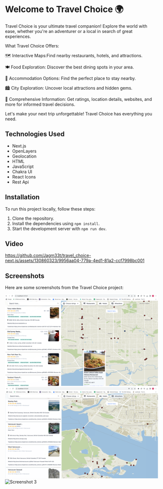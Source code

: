 
# Welcome to Travel Choice 🌍
Travel Choice is your ultimate travel companion! Explore the world with ease, whether you're an adventurer or a local in search of great experiences.

What Travel Choice Offers:

🗺️ Interactive Maps:Find nearby restaurants, hotels, and attractions.

🍽️ Food Exploration: Discover the best dining spots in your area.

🏨 Accommodation Options: Find the perfect place to stay nearby.

🏙️ City Exploration: Uncover local attractions and hidden gems.

🌟 Comprehensive Information: Get ratings, location details, websites, and more for informed travel decisions.

Let's make your next trip unforgettable! Travel Choice has everything you need.

## Technologies Used

- Next.js
- OpenLayers
- Geolocation
- HTML
- JavaScript
- Chakra UI
- React Icons
- Rest Api

## Installation

To run this project locally, follow these steps:

1. Clone the repository.
2. Install the dependencies using `npm install`.
3. Start the development server with `npm run dev`.

## Video


https://github.com/Jagm33t/travel_choice-next.js/assets/130860323/9956aa04-779a-4ed1-81a2-ccf7998bc001




## Screenshots

Here are some screenshots from the Travel Choice project:

![Screenshot 1](/public/res.png)
![Screenshot 2](/public/attrac.png)
![Screenshot 3](/public/hotels.png)
